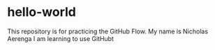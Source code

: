 # hello-world
This repository is for practicing the GitHub Flow.
My name is Nicholas Aerenga
I am learning to use GitHubt
